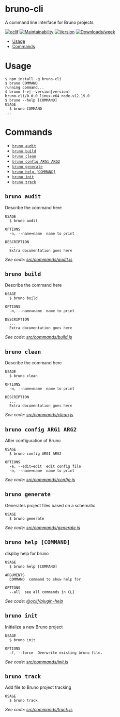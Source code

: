 bruno-cli
=========

A command line interface for Bruno projects

[![oclif](https://img.shields.io/badge/cli-oclif-brightgreen.svg)](https://oclif.io)
[![Maintainability](https://api.codeclimate.com/v1/badges/8bfba664e7feb2821a9e/maintainability)](https://codeclimate.com/github/justws95/bruno-cli/maintainability)
[![Version](https://img.shields.io/npm/v/bruno-cli.svg)](https://npmjs.org/package/bruno-cli)
[![Downloads/week](https://img.shields.io/npm/dw/bruno-cli.svg)](https://npmjs.org/package/bruno-cli)


<!-- toc -->
* [Usage](#usage)
* [Commands](#commands)
<!-- tocstop -->
# Usage
<!-- usage -->
```sh-session
$ npm install -g bruno-cli
$ bruno COMMAND
running command...
$ bruno (-v|--version|version)
bruno-cli/0.0.0 linux-x64 node-v12.19.0
$ bruno --help [COMMAND]
USAGE
  $ bruno COMMAND
...
```
<!-- usagestop -->
# Commands
<!-- commands -->
* [`bruno audit`](#bruno-audit)
* [`bruno build`](#bruno-build)
* [`bruno clean`](#bruno-clean)
* [`bruno config ARG1 ARG2`](#bruno-config-arg1-arg2)
* [`bruno generate`](#bruno-generate)
* [`bruno help [COMMAND]`](#bruno-help-command)
* [`bruno init`](#bruno-init)
* [`bruno track`](#bruno-track)

## `bruno audit`

Describe the command here

```
USAGE
  $ bruno audit

OPTIONS
  -n, --name=name  name to print

DESCRIPTION
  ...
  Extra documentation goes here
```

_See code: [src/commands/audit.js](https://github.com/justws95/bruno-cli/blob/v0.0.0/src/commands/audit.js)_

## `bruno build`

Describe the command here

```
USAGE
  $ bruno build

OPTIONS
  -n, --name=name  name to print

DESCRIPTION
  ...
  Extra documentation goes here
```

_See code: [src/commands/build.js](https://github.com/justws95/bruno-cli/blob/v0.0.0/src/commands/build.js)_

## `bruno clean`

Describe the command here

```
USAGE
  $ bruno clean

OPTIONS
  -n, --name=name  name to print

DESCRIPTION
  ...
  Extra documentation goes here
```

_See code: [src/commands/clean.js](https://github.com/justws95/bruno-cli/blob/v0.0.0/src/commands/clean.js)_

## `bruno config ARG1 ARG2`

Alter configuration of Bruno

```
USAGE
  $ bruno config ARG1 ARG2

OPTIONS
  -e, --edit=edit  edit config file
  -n, --name=name  name to print
```

_See code: [src/commands/config.js](https://github.com/justws95/bruno-cli/blob/v0.0.0/src/commands/config.js)_

## `bruno generate`

Generates project files based on a schematic

```
USAGE
  $ bruno generate
```

_See code: [src/commands/generate.js](https://github.com/justws95/bruno-cli/blob/v0.0.0/src/commands/generate.js)_

## `bruno help [COMMAND]`

display help for bruno

```
USAGE
  $ bruno help [COMMAND]

ARGUMENTS
  COMMAND  command to show help for

OPTIONS
  --all  see all commands in CLI
```

_See code: [@oclif/plugin-help](https://github.com/oclif/plugin-help/blob/v3.2.1/src/commands/help.ts)_

## `bruno init`

Initialize a new Bruno project

```
USAGE
  $ bruno init

OPTIONS
  -f, --force  Overwrite existing bruno file.
```

_See code: [src/commands/init.js](https://github.com/justws95/bruno-cli/blob/v0.0.0/src/commands/init.js)_

## `bruno track`

Add file to Bruno project tracking

```
USAGE
  $ bruno track
```

_See code: [src/commands/track.js](https://github.com/justws95/bruno-cli/blob/v0.0.0/src/commands/track.js)_
<!-- commandsstop -->
